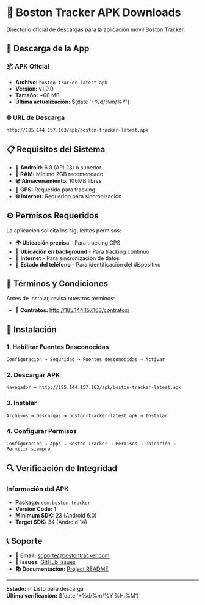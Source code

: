 # 📱 Boston Tracker APK Downloads

Directorio oficial de descargas para la aplicación móvil Boston Tracker.

## 📱 Descarga de la App

### 📦 APK Oficial
- **Archivo:** `boston-tracker-latest.apk`
- **Versión:** v1.0.0
- **Tamaño:** ~66 MB
- **Última actualización:** $(date '+%d/%m/%Y')

### 🌐 URL de Descarga
```
http://185.144.157.163/apk/boston-tracker-latest.apk
```

## 📋 Requisitos del Sistema

- **🤖 Android:** 6.0 (API 23) o superior
- **💾 RAM:** Mínimo 2GB recomendado
- **💿 Almacenamiento:** 100MB libres
- **📡 GPS:** Requerido para tracking
- **🌐 Internet:** Requerido para sincronización

## ⚙️ Permisos Requeridos

La aplicación solicita los siguientes permisos:
- 🌍 **Ubicación precisa** - Para tracking GPS
- 📍 **Ubicación en background** - Para tracking continuo
- 📡 **Internet** - Para sincronización de datos
- 📱 **Estado del teléfono** - Para identificación del dispositivo

## 📄 Términos y Condiciones

Antes de instalar, revisa nuestros términos:
- **📄 Contratos:** http://185.144.157.163/contratos/

## 🔧 Instalación

### 1. Habilitar Fuentes Desconocidas
```
Configuración → Seguridad → Fuentes desconocidas → Activar
```

### 2. Descargar APK
```
Navegador → http://185.144.157.163/apk/boston-tracker-latest.apk
```

### 3. Instalar
```
Archivos → Descargas → boston-tracker-latest.apk → Instalar
```

### 4. Configurar Permisos
```
Configuración → Apps → Boston Tracker → Permisos → Ubicación → Permitir siempre
```

## 🔍 Verificación de Integridad

### Información del APK
- **Package:** `com.boston.tracker`
- **Version Code:** 1
- **Minimum SDK:** 23 (Android 6.0)
- **Target SDK:** 34 (Android 14)

## 📞 Soporte

- **📧 Email:** soporte@bostontracker.com
- **🐛 Issues:** [GitHub Issues](https://github.com/Scribax/BostonTracker/issues)
- **📚 Documentación:** [Project README](../README.md)

---

**Estado:** ✅ Listo para descarga  
**Última verificación:** $(date '+%d/%m/%Y %H:%M')
